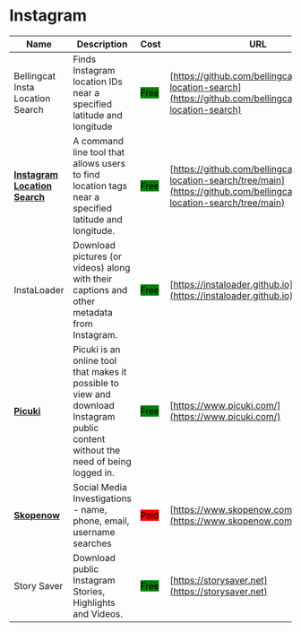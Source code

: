 # Instagram

| Name | Description | Cost | URL |
| --- | --- | --- | --- |
| Bellingcat Insta Location Search | Finds Instagram location IDs near a specified latitude and longitude | <mark style="background-color:green;">Free</mark> | [https://github.com/bellingcat/instagram-location-search](https://github.com/bellingcat/instagram-location-search) |
| [**Instagram Location Search**](../../../tools/instagram-location-search/README.md) | A command line tool that allows users to find location tags near a specified latitude and longitude. | <mark style="background-color:green;">Free</mark> | [https://github.com/bellingcat/instagram-location-search/tree/main](https://github.com/bellingcat/instagram-location-search/tree/main) |
| InstaLoader | Download pictures (or videos) along with their captions and other metadata from Instagram. | <mark style="background-color:green;">Free</mark> | [https://instaloader.github.io](https://instaloader.github.io) |
| [**Picuki**](../../../tools/picuki/README.md) | Picuki is an online tool that makes it possible to view and download Instagram public content without the need of being logged in. | <mark style="background-color:green;">Free</mark> | [https://www.picuki.com/](https://www.picuki.com/) |
| [**Skopenow**](../../../tools/skopenow/README.md) | Social Media Investigations - name, phone, email, username searches | <mark style="background-color:red;">Paid</mark> | [https://www.skopenow.com/](https://www.skopenow.com/) |
| Story Saver | Download public Instagram Stories, Highlights and Videos. | <mark style="background-color:green;">Free</mark> | [https://storysaver.net](https://storysaver.net) |